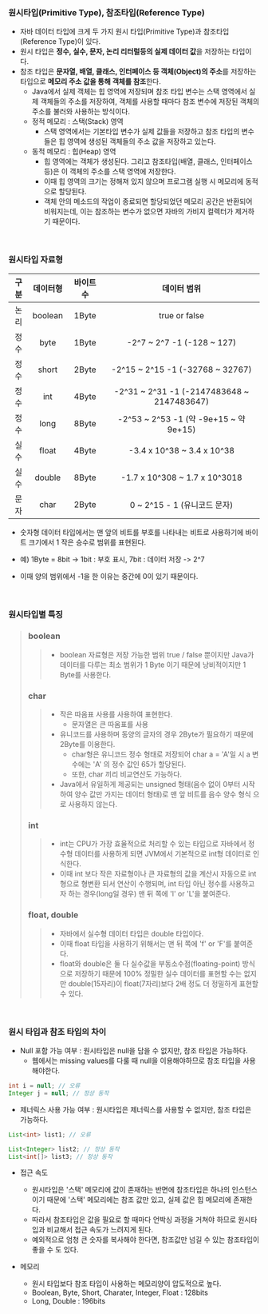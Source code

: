 ### 원시타입(Primitive Type), 참조타입(Reference Type)
+ 자바 데이터 타입에 크게 두 가지 원시 타입(Primitive Type)과 참조타입(Reference Type)이 있다. 
+ 원시 타입은 **정수, 실수, 문자, 논리 리터럴등의 실제 데이터 값**을 저장하는 타입이다.
+ 참조 타입은 **문자열, 배열, 클래스, 인터페이스 등 객체(Object)의 주소**를 저장하는 타입으로 **메모리 주소 값을 통해 객체를 참조**한다.
  + Java에서 실제 객체는 힙 영역에 저장되며 참조 타입 변수는 스택 영역에서 실제 객체들의 주소를 저장하여, 객체를 사용할 때마다 참조 변수에 저장된 객체의 주소를 불러와 사용하는 방식이다.
  + 정적 메모리 : 스택(Stack) 영역
    + 스택 영역에서는 기본타입 변수가 실제 값들을 저장하고 참조 타입의 변수들은 힙 영역에 생성된 객체들의 주소 값을 저장하고 있는다.
  + 동적 메모리 : 힙(Heap) 영역
    + 힙 영역에는 객체가 생성된다. 그리고 참조타입(배열, 클래스, 인터페이스 등)은 이 객체의 주소를 스택 영역에 저장한다.
    + 이때 힙 영역의 크기는 정해져 있지 않으며 프로그램 실행 시 메모리에 동적으로 할당된다.
    + 객체 안의 메소드의 작업이 종료되면 할당되었던 메모리 공간은 반환되어 비워지는데, 이는 참조하는 변수가 없으면 자바의 가비지 컬렉터가 제거하기 때문이다.

<br/>

### 원시타입 자료형
|구분|데이터형|바이트 수|데이터 범위|
|:---:|:---:|:---:|:---:|
|논리|boolean|1Byte|true or false|
|정수|byte|1Byte| -2^7 ~ 2^7 -1 (-128 ~ 127) |
|정수|short|2Byte| -2^15 ~ 2^15 -1 (-32768 ~ 32767) |
|정수|int|4Byte| -2^31 ~ 2^31 -1 (-2147483648 ~ 2147483647) |
|정수|long|8Byte| -2^53 ~ 2^53 -1 (약 -9e+15 ~ 약 9e+15) |
|실수|float|4Byte| -3.4 x 10^38 ~ 3.4 x 10^38 |
|실수|double|8Byte| -1.7 x 10^308 ~ 1.7 x 10^3018 |
|문자|char|2Byte| 0 ~ 2^15 - 1 (유니코드 문자) |
+ 숫자형 데이터 타입에서는 맨 앞의 비트를 부호를 나타내는 비트로 사용하기에 바이트 크기에서 1 작은 승수로 범위를 표현된다.
 - 예) 1Byte = 8bit -> 1bit : 부호 표시, 7bit : 데이터 저장 -> 2^7
+ 이때 양의 범위에서 -1을 한 이유는 중간에 0이 있기 때문이다.

<br/>

### 원시타입별 특징
> ### boolean
> > + boolean 자료형은 저장 가능한 범위 true / false 뿐이지만 Java가 데이터를 다루는 최소 범위가 1 Byte 이기 때문에 낭비적이지만 1 Byte를 사용한다.
> 
> ### char
> > + 작은 따옴표 사용를 사용하여 표현한다.
> >   + 문자열은 큰 따옴표를 사용
> > + 유니코드를 사용하며 동양의 글자의 경우 2Byte가 필요하기 때문에 2Byte를 이용한다.
> >   + char형은 유니코드 정수 형태로 저장되어 char a = 'A'일 시 a 변수에는 'A' 의 정수 값인 65가 할당된다.
> >   + 또한, char 끼리 비교연산도 가능하다.
> > + Java에서 유일하게 제공되는 unsigned 형태(음수 없이 0부터 시작하여 양수 값만 가지는 데이터 형태)로 맨 앞 비트를 음수 양수 형식 으로 사용하지 않는다.
> 
> ### int
> > + int는 CPU가 가장 효율적으로 처리할 수 있는 타입으로 자바에서 정수형 데이터를 사용하게 되면 JVM에서 기본적으로 int형 데이터로 인식한다.
> > + 이때 int 보다 작은 자료형이나 큰 자료형의 값을 계산시 자동으로 int형으로 형변환 되서 연산이 수행되며, int 타입 아닌 정수를 사용하고자 하는 경우(long일 경우) 맨 뒤 쪽에 'l' or 'L'을 붙여준다.
>
> ### float, double
> > + 자바에서 실수형 데이터 타입은 double 타입이다.
> > + 이때 float 타입을 사용하기 위해서는 맨 뒤 쪽에 'f' or 'F'를 붙여준다.
> > + float와 double은 둘 다 실수값을 부동소수점(floating-point) 방식으로 저장하기 때문에 100% 정밀한 실수 데이터를 표현할 수는 없지만 double(15자리)이 float(7자리)보다 2배 정도 더 정밀하게 표현할 수 있다.

<br/>

### 원시 타입과 참조 타입의 차이
+ Null 포함 가능 여부 : 원시타입은 null을 담을 수 없지만, 참조 타입은 가능하다.
  + 웹에서는 missing values를 다룰 때 null을 이용해야하므로 참조 타입을 사용해야한다.
```Java
int i = null; // 오류
Integer j = null; // 정상 동작
```

+ 제너릭스 사용 가능 여부 : 원시타입은 제너릭스를 사용할 수 없지만, 참조 타입은 가능하다.
```Java
List<int> list1; // 오류

List<Integer> list2; // 정상 동작
List<int[]> list3; // 정상 동작
```

+ 접근 속도
  + 원시타입은 '스택' 메모리에 값이 존재하는 반면에 참조타입은 하나의 인스턴스이기 때문에 '스택' 메모리에는 참조 값만 있고, 실제 값은 힙 메모리에 존재한다.
  + 따라서 참조타입은 값을 필요로 할 때마다 언박싱 과정을 거쳐야 하므로 원시타입과 비교해서 접근 속도가 느려지게 된다.
  + 예외적으로 엄청 큰 숫자를 복사해야 한다면, 참조값만 넘길 수 있는 참조타입이 좋을 수 도 있다.

+ 메모리
  + 원시 타입보다 참조 타입이 사용하는 메모리양이 압도적으로 높다.
  + Boolean, Byte, Short, Charater, Integer, Float : 128bits
  + Long, Double : 196bits
